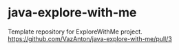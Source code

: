 # java-explore-with-me
Template repository for ExploreWithMe project.
https://github.com/VazAnton/java-explore-with-me/pull/3
